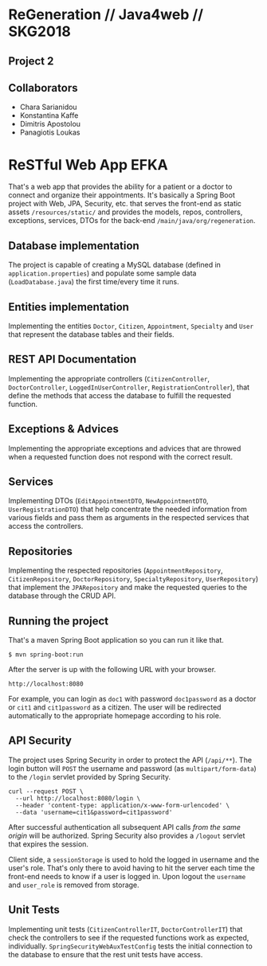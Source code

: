 # ReGeneration // Java4web // SKG2018
## Project 2



Collaborators
-------------

* Chara Sarianidou
* Konstantina Kaffe
* Dimitris Apostolou
* Panagiotis Loukas


# ReSTful Web App EFKA

That's a web app that provides the ability for a patient or a doctor to connect and organize their appointments.
It's basically a Spring Boot project with Web, JPA, Security, etc. that serves the front-end as
static assets `/resources/static/` and provides the models, repos, controllers, exceptions, services, DTOs for the back-end `/main/java/org/regeneration`.

## Database implementation

The project is capable of creating a MySQL database (defined in `application.properties`) and populate some sample data (`LoadDatabase.java`) the first time/every time it runs.


## Entities implementation

Implementing the entities `Doctor`, `Citizen`, `Appointment`, `Specialty` and `User` that represent the database tables and their fields.

## REST API Documentation

Implementing the appropriate controllers (`CitizenController`, `DoctorController`, `LoggedInUserController`, `RegistrationController`), that define
the methods that access the database to fulfill the requested function.

## Exceptions & Advices

Implementing the appropriate exceptions and advices that are throwed when a requested function does not respond with the correct result.

## Services

Implementing DTOs (`EditAppointmentDTO`, `NewAppointmentDTO`, `UserRegistrationDTO`) that help concentrate the needed information from various fields and pass them as arguments in the respected services that access the controllers.

## Repositories

Implementing the respected repositories (`AppointmentRepository`, `CitizenRepository`, `DoctorRepository`, `SpecialtyRepository`, `UserRepository`) that implement the `JPARepository` and make the requested queries to the database through the CRUD API.

## Running the project

That's a maven Spring Boot application so you can run it like that.

```
$ mvn spring-boot:run
```

After the server is up with the following URL with your browser.

```
http://localhost:8080
```
For example, you can login as `doc1` with password `doc1password` as a doctor or `cit1` and `cit1password` as a citizen. The user will be redirected automatically to the appropriate homepage according to his role.

## API Security

The project uses Spring Security in order to protect the API (`/api/**`). The login button will `POST`
the username and password (as `multipart/form-data`) to the `/login` servlet provided by Spring Security.

```
curl --request POST \
  --url http://localhost:8080/login \
  --header 'content-type: application/x-www-form-urlencoded' \
  --data 'username=cit1&password=cit1password'
```

After successful authentication all subsequent API calls *from the same origin* will be authorized. Spring Security also provides a `/logout`
servlet that expires the session.

Client side, a `sessionStorage` is used to hold the logged in username and the user's role. That's only there to avoid having
to hit the server each time the front-end needs to know if a user is logged in. Upon logout the `username` and `user_role` is removed from storage.

## Unit Tests

Implementing unit tests (`CitizenControllerIT`, `DoctorControllerIT`) that check the controllers to see if the requested functions work as expected, individually.
`SpringSecurityWebAuxTestConfig` tests the initial connection to the database to ensure that the rest unit tests have access.